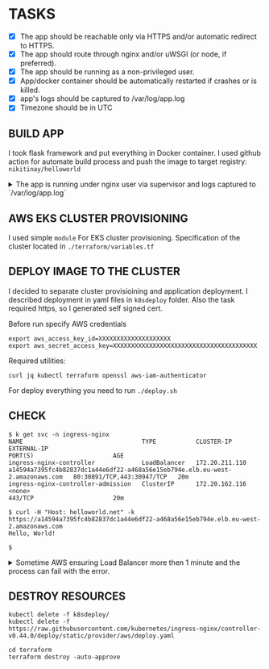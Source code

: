 # TASKS

- [x] The app should be reachable only via HTTPS and/or automatic redirect to HTTPS.
- [x] The app should route through nginx and/or uWSGI (or node, if preferred).
- [x] The app should be running as a non-privileged user.
- [x] App/docker container should be automatically restarted if crashes or is killed.
- [x] app's logs should be captured to /var/log/app.log 
- [x] Timezone should be in UTC 

## BUILD APP

I took flask framework and put everything in Docker container. I used github action for automate build process and push the image to target registry: `nikitinay/helloworld`

<details><summary>The app is running under nginx user via supervisor and logs captured to `/var/log/app.log`</summary>
<p>

```
/app # ps axf
PID   USER     TIME  COMMAND
    1 root      0:00 {supervisord} /usr/bin/python3 /usr/bin/supervisord
    9 root      0:00 nginx: master process /usr/sbin/nginx
   10 nginx     0:00 /usr/sbin/uwsgi --ini /etc/uwsgi/uwsgi.ini
   11 nginx     0:00 nginx: worker process
   13 nginx     0:00 /usr/sbin/uwsgi --ini /etc/uwsgi/uwsgi.ini
   14 nginx     0:00 /usr/sbin/uwsgi --ini /etc/uwsgi/uwsgi.ini
   21 root      0:00 sh
   27 root      0:00 ps axf

/app # tail -f /var/log/app.log
mapped 1239640 bytes (1210 KB) for 16 cores
*** Operational MODE: preforking ***
WSGI app 0 (mountpoint='') ready in 1 seconds on interpreter 0x5572906530c0 pid: 11 (default app)
*** uWSGI is running in multiple interpreter mode ***
spawned uWSGI master process (pid: 11)
spawned uWSGI worker 1 (pid: 14, cores: 1)
spawned uWSGI worker 2 (pid: 15, cores: 1)
running "unix_signal:15 gracefully_kill_them_all" (master-start)...
[pid: 15|app: 0|req: 1/1] 172.17.0.1 () {48 vars in 831 bytes} [Sat Feb 27 18:28:25 2021] GET / => generated 13 bytes in 2 msecs (HTTP/1.1 200) 2 headers in 79 bytes (1 switches on core 0)
[pid: 15|app: 0|req: 2/2] 172.17.0.1 () {46 vars in 758 bytes} [Sat Feb 27 18:28:25 2021] GET /favicon.ico => generated 232 bytes in 1 msecs (HTTP/1.1 404) 2 headers in 87 bytes (1 switches on core
 0)
[pid: 15|app: 0|req: 3/3] 172.17.0.1 () {50 vars in 862 bytes} [Sat Feb 27 18:28:37 2021] GET / => generated 13 bytes in 0 msecs (HTTP/1.1 200) 2 headers in 79 bytes (1 switches on core 0)
[pid: 15|app: 0|req: 4/4] 172.17.0.1 () {50 vars in 862 bytes} [Sat Feb 27 18:28:37 2021] GET / => generated 13 bytes in 1 msecs (HTTP/1.1 200) 2 headers in 79 bytes (2 switches on core 0)
```

</p>
</details>

## AWS EKS CLUSTER PROVISIONING

I used simple `module` For EKS cluster provisioning. Specification of the cluster located in `./terraform/variables.tf`

## DEPLOY IMAGE TO THE CLUSTER

I decided to separate cluster provisioining and application deployment. I described deployment in yaml files in `k8sdeploy` folder. Also the task required https, so I generated self signed cert.

Before run specify AWS credentials

```
export aws_access_key_id=XXXXXXXXXXXXXXXXXXXX 
export aws_secret_access_key=XXXXXXXXXXXXXXXXXXXXXXXXXXXXXXXXXXXXXXXX
```

Required utilities: 

```
curl jq kubectl terraform openssl aws-iam-authenticator
```

For deploy everything you need to run `./deploy.sh`

## CHECK
```
$ k get svc -n ingress-nginx
NAME                                 TYPE           CLUSTER-IP       EXTERNAL-IP                                                                     PORT(S)                      AGE
ingress-nginx-controller             LoadBalancer   172.20.211.110   a14594a7395fc4b82837dc1a44e6df22-a468a56e15eb794e.elb.eu-west-2.amazonaws.com   80:30891/TCP,443:30947/TCP   20m
ingress-nginx-controller-admission   ClusterIP      172.20.162.116    <none>                                                                          443/TCP                      20m

$ curl -H "Host: helloworld.net" -k https://a14594a7395fc4b82837dc1a44e6df22-a468a56e15eb794e.elb.eu-west-2.amazonaws.com
Hello, World!

$
```

<details><summary>Sometime AWS ensuring Load Balancer more then 1 minute and the process can fail with the error.</summary>
<p>

```
Error from server (InternalError): error when creating "k8sdeploy/ingress-helloworld.yml": Internal error occurred: failed calling webhook "validate.nginx.ingress.kubernetes.io": Post https://ingre
ss-nginx-controller-admission.ingress-nginx.svc:443/networking/v1beta1/ingresses?timeout=10s: no endpoints available for service "ingress-nginx-controller-admission"
```

For fix the issue just wait when LoadBalancer will be ready and apply ingress rule one more time.

```
$ k get svc -n ingress-nginx -w
NAMESPACE       NAME                                 TYPE           CLUSTER-IP       EXTERNAL-IP   PORT(S)                      AGE
ingress-nginx   ingress-nginx-controller             LoadBalancer   172.20.211.110   <pending>     80:32238/TCP,443:31197/TCP   2m55s
ingress-nginx   ingress-nginx-controller-admission   ClusterIP      172.20.162.116   <none>        443/TCP                      2m55s
ingress-nginx   ingress-nginx-controller             LoadBalancer   172.20.211.110   a14594a7395fc4b82837dc1a44e6df22-a468a56e15eb794e.elb.eu-west-2.amazonaws.com  80:32238/TCP,443:31197/TCP   5m1
9s

$ k apply -f k8sdeploy/ingress-helloworld.yml
ingress.extensions/helloworld-net created
```

</p>
</details>

## DESTROY RESOURCES

```
kubectl delete -f k8sdeploy/
kubectl delete -f https://raw.githubusercontent.com/kubernetes/ingress-nginx/controller-v0.44.0/deploy/static/provider/aws/deploy.yaml

cd terraform
terraform destroy -auto-approve
```
